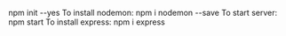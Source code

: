 npm init --yes
To install nodemon: npm i nodemon --save
To start server: npm start
To install express: npm i express
